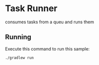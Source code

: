 # Task Runner
consumes tasks from a queu and runs them

## Running

Execute this command to run this sample:

```bash
./gradlew run
```